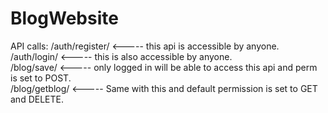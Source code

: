 # BlogWebsite

API calls:
  /auth/register/      <----- this api is accessible by anyone.<br>
  /auth/login/         <----- this is also accessible by anyone.<br>
  /blog/save/          <----- only logged in will be able to access this api and perm is set to POST.<br>
  /blog/getblog/       <----- Same with this and default permission is set to GET and DELETE.<br>
